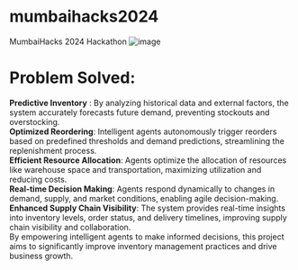 # mumbaihacks2024
MumbaiHacks 2024 Hackathon
![image](https://github.com/user-attachments/assets/7ffe86c8-3877-42b0-96e2-4ae5005a0724)


# Problem Solved:
**Predictive Inventory** : By analyzing historical data and external factors, the system accurately forecasts future demand, preventing stockouts and overstocking.<br>
**Optimized Reordering**: Intelligent agents autonomously trigger reorders based on predefined thresholds and demand predictions, streamlining the replenishment process.<br>
**Efficient Resource Allocation**: Agents optimize the allocation of resources like warehouse space and transportation, maximizing utilization and reducing costs.<br>
**Real-time Decision Making**: Agents respond dynamically to changes in demand, supply, and market conditions, enabling agile decision-making.<br>
**Enhanced Supply Chain Visibility**: The system provides real-time insights into inventory levels, order status, and delivery timelines, improving supply chain visibility and collaboration.<br>
By empowering intelligent agents to make informed decisions, this project aims to significantly improve inventory management practices and drive business growth.
